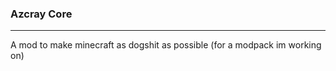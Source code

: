 ### Azcray Core

<hr>

A mod to make minecraft as dogshit as possible (for a modpack im working on)
